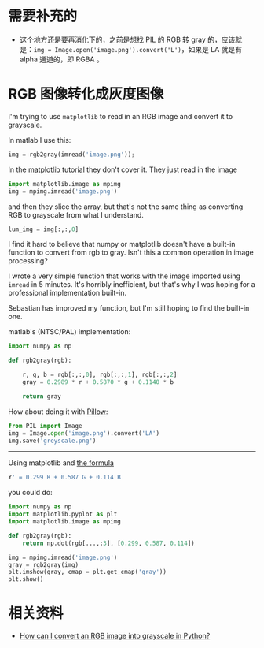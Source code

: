 # 需要补充的

- 这个地方还是要再消化下的，之前是想找 PIL 的 RGB 转 gray 的，应该就是：`img = Image.open('image.png').convert('L')`，如果是 LA 就是有 alpha 通道的，即 RGBA 。



# RGB 图像转化成灰度图像

I'm trying to use `matplotlib` to read in an RGB image and convert it to grayscale.

In matlab I use this:

```py
img = rgb2gray(imread('image.png'));
```

In the [matplotlib tutorial](http://matplotlib.sourceforge.net/users/image_tutorial.html) they don't cover it. They just read in the image

```py
import matplotlib.image as mpimg
img = mpimg.imread('image.png')
```

and then they slice the array, but that's not the same thing as converting RGB to grayscale from what I understand.

```py
lum_img = img[:,:,0]
```

I find it hard to believe that numpy or matplotlib doesn't have a built-in function to convert from rgb to gray. Isn't this a common operation in image processing?

I wrote a very simple function that works with the image imported using `imread` in 5 minutes. It's horribly inefficient, but that's why I was hoping for a professional implementation built-in.

Sebastian has improved my function, but I'm still hoping to find the built-in one.

matlab's (NTSC/PAL) implementation:

```py
import numpy as np

def rgb2gray(rgb):

    r, g, b = rgb[:,:,0], rgb[:,:,1], rgb[:,:,2]
    gray = 0.2989 * r + 0.5870 * g + 0.1140 * b

    return gray
```




How about doing it with [Pillow](https://pillow.readthedocs.io/en/latest/):

```py
from PIL import Image
img = Image.open('image.png').convert('LA')
img.save('greyscale.png')
```

------

Using matplotlib and [the formula](http://en.wikipedia.org/wiki/Grayscale#Converting_color_to_grayscale)

```py
Y' = 0.299 R + 0.587 G + 0.114 B
```

you could do:

```py
import numpy as np
import matplotlib.pyplot as plt
import matplotlib.image as mpimg

def rgb2gray(rgb):
    return np.dot(rgb[...,:3], [0.299, 0.587, 0.114])

img = mpimg.imread('image.png')     
gray = rgb2gray(img)    
plt.imshow(gray, cmap = plt.get_cmap('gray'))
plt.show()
```




# 相关资料

- [How can I convert an RGB image into grayscale in Python?](https://stackoverflow.com/questions/12201577/how-can-i-convert-an-rgb-image-into-grayscale-in-python)
